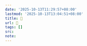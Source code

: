 ```yaml
---
date: '2025-10-13T11:29:57+08:00'
lastmod: '2025-10-13T13:04:51+08:00'
title: 󰣶
url: 󰣶
tags: []
src:
note:
---
```

